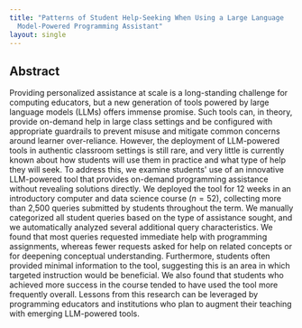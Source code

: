 ```yaml
---
title: "Patterns of Student Help-Seeking When Using a Large Language
  Model-Powered Programming Assistant"
layout: single
---
```


## Abstract
Providing personalized assistance at scale is a long-standing challenge for
computing educators, but a new generation of tools powered by large language
models (LLMs) offers immense promise. Such tools can, in theory, provide
on-demand help in large class settings and be configured with appropriate
guardrails to prevent misuse and mitigate common concerns around learner
over-reliance. However, the deployment of LLM-powered tools in authentic
classroom settings is still rare, and very little is currently known about how
students will use them in practice and what type of help they will seek. To
address this, we examine students' use of an innovative LLM-powered tool that
provides on-demand programming assistance without revealing solutions directly.
We deployed the tool for 12 weeks in an introductory computer and data science
course ($n = 52$), collecting more than 2,500 queries submitted by students
throughout the term. We manually categorized all student queries based on the
type of assistance sought, and we automatically analyzed several additional
query characteristics. We found that most queries requested immediate help with
programming assignments, whereas fewer requests asked for help on related
concepts or for deepening conceptual understanding. Furthermore, students often
provided minimal information to the tool, suggesting this is an area in which
targeted instruction would be beneficial. We also found that students who
achieved more success in the course tended to have used the tool more
frequently overall. Lessons from this research can be leveraged by programming
educators and institutions who plan to augment their teaching with emerging
LLM-powered tools.
